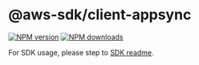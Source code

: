# @aws-sdk/client-appsync

[![NPM version](https://img.shields.io/npm/v/@aws-sdk/client-appsync/beta.svg)](https://www.npmjs.com/package/@aws-sdk/client-appsync)
[![NPM downloads](https://img.shields.io/npm/dm/@aws-sdk/client-appsync.svg)](https://www.npmjs.com/package/@aws-sdk/client-appsync)

For SDK usage, please step to [SDK readme](https://github.com/aws/aws-sdk-js-v3).
